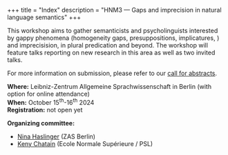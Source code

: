 +++
title = "Index"
description = "HNM3 — Gaps and imprecision in natural language semantics"
+++



This workshop aims to gather semanticists and psycholinguists interested by gappy phenomena (homogeneity gaps, presuppositions, implicatures, ) and imprecisision, in plural predication and beyond. The workshop will feature talks reporting on new research in this area as well as two invited talks.

<!-- This workshop is supported by funding from . -->

For more information on submission, please refer to our [call for abstracts](/call).

**Where:** Leibniz-Zentrum Allgemeine Sprachwissenschaft in Berlin (with option for online attendance)  
**When:** October 15<sup>th</sup>-16<sup>th</sup> 2024  
**Registration:** not open yet


**Organizing committee:** 

  - [Nina Haslinger](https://wwwuser.gwdg.de/~haslinger/) (ZAS Berlin)
  - [Keny Chatain](https://kenyc.github.io/)              (Ecole Normale Supérieure / PSL)

